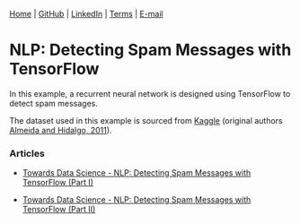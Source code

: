 [Home](https://mgcodesandstats.github.io/) |
[GitHub](https://github.com/mgcodesandstats) |
[LinkedIn](https://www.linkedin.com/in/michaeljgrogan/) |
[Terms](https://mgcodesandstats.github.io/terms/) |
[E-mail](mailto:contact@michael-grogan.com)

# NLP: Detecting Spam Messages with TensorFlow

In this example, a recurrent neural network is designed using TensorFlow to detect spam messages.

The dataset used in this example is sourced from [Kaggle](https://www.kaggle.com/team-ai/spam-text-message-classification) (original authors [Almeida and Hidalgo, 2011](http://www.dt.fee.unicamp.br/~tiago/smsspamcollection/)).

### Articles

- [Towards Data Science - NLP: Detecting Spam Messages with TensorFlow (Part I)](https://towardsdatascience.com/nlp-detecting-spam-messages-with-tensorflow-b12195b8cf0e)

- [Towards Data Science - NLP: Detecting Spam Messages with TensorFlow (Part II)](https://towardsdatascience.com/nlp-detecting-spam-messages-with-tensorflow-part-ii-77826c8f1abf)
